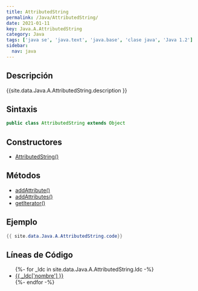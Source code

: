 ```yaml
---
title: AttributedString
permalink: /Java/AttributedString/
date: 2021-01-11
key: Java.A.AttributedString
category: Java
tags: ['java se', 'java.text', 'java.base', 'clase java', 'Java 1.2']
sidebar: 
  nav: java
---
```


## Descripción
{{site.data.Java.A.AttributedString.description }}

## Sintaxis
~~~java
public class AttributedString extends Object
~~~

## Constructores
* [AttributedString()](/Java/AttributedString/AttributedString/)

## Métodos
* [addAttribute()](/Java/AttributedString/addAttribute)
* [addAttributes()](/Java/AttributedString/addAttributes)
* [getIterator()](/Java/AttributedString/getIterator)

## Ejemplo
~~~java
{{ site.data.Java.A.AttributedString.code}}
~~~

## Líneas de Código
<ul>
{%- for _ldc in site.data.Java.A.AttributedString.ldc -%}
   <li>
       <a href="{{_ldc['url'] }}">{{ _ldc['nombre'] }}</a>
   </li>
{%- endfor -%}
</ul>
